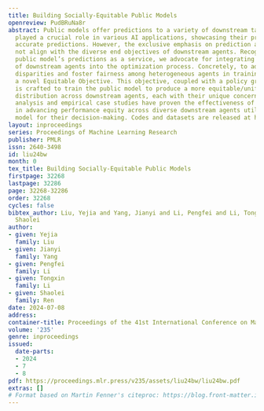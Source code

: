 ```yaml
---
title: Building Socially-Equitable Public Models
openreview: PudBRuNa8r
abstract: Public models offer predictions to a variety of downstream tasks and have
  played a crucial role in various AI applications, showcasing their proficiency in
  accurate predictions. However, the exclusive emphasis on prediction accuracy may
  not align with the diverse end objectives of downstream agents. Recognizing the
  public model’s predictions as a service, we advocate for integrating the objectives
  of downstream agents into the optimization process. Concretely, to address performance
  disparities and foster fairness among heterogeneous agents in training, we propose
  a novel Equitable Objective. This objective, coupled with a policy gradient algorithm,
  is crafted to train the public model to produce a more equitable/uniform performance
  distribution across downstream agents, each with their unique concerns. Both theoretical
  analysis and empirical case studies have proven the effectiveness of our method
  in advancing performance equity across diverse downstream agents utilizing the public
  model for their decision-making. Codes and datasets are released at https://github.com/Ren-Research/Socially-Equitable-Public-Models.
layout: inproceedings
series: Proceedings of Machine Learning Research
publisher: PMLR
issn: 2640-3498
id: liu24bw
month: 0
tex_title: Building Socially-Equitable Public Models
firstpage: 32268
lastpage: 32286
page: 32268-32286
order: 32268
cycles: false
bibtex_author: Liu, Yejia and Yang, Jianyi and Li, Pengfei and Li, Tongxin and Ren,
  Shaolei
author:
- given: Yejia
  family: Liu
- given: Jianyi
  family: Yang
- given: Pengfei
  family: Li
- given: Tongxin
  family: Li
- given: Shaolei
  family: Ren
date: 2024-07-08
address:
container-title: Proceedings of the 41st International Conference on Machine Learning
volume: '235'
genre: inproceedings
issued:
  date-parts:
  - 2024
  - 7
  - 8
pdf: https://proceedings.mlr.press/v235/assets/liu24bw/liu24bw.pdf
extras: []
# Format based on Martin Fenner's citeproc: https://blog.front-matter.io/posts/citeproc-yaml-for-bibliographies/
---
```

